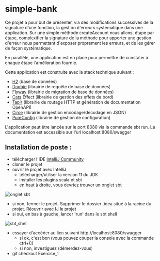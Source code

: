 # simple-bank

Ce projet a pour but de présenter, via des modifications successives de la signature d'une fonction, la gestion d'erreurs systématique dans une application.
Sur une simple méthode createAccount nous allons, étape par étape, complexifier la signature de la méthode pour apporter une gestion d'erreur nous permettant d'exposer proprement les erreurs, et de les gérer de façon systématique.

En parallèle, une application est en place pour permettre de constater à chaque étape l'amélioration fournie.

Cette application est construite avec la stack technique suivant :
 - [H2](https://h2database.com/html/main.html) (base de données)
 - [Doobie](https://tpolecat.github.io/doobie/) (librairie de requête de base de données)
 - [Flyway](https://flywaydb.org/) (librairie de migration de base de données)
 - [Cats](https://typelevel.org/cats/) Effect (librairie de gestion des effets de bord)
 - [Tapir](https://tapir.softwaremill.com/en/latest/) (librairie de routage HTTP et génération de documentation OpenAPI)
 - [Circe](https://circe.github.io/circe/) (librairie de gestion encodage/decodage en JSON)
 - [PureConfig](https://pureconfig.github.io/) (librairie de gestion de configuration)

L'application peut être lancée sur le port 8080 via la commande sbt run.
La documentation est accessible sur l'url localhost:8080/swagger

## Installation de poste :
- télécharger l'IDE [IntelliJ Community](https://www.jetbrains.com/fr-fr/idea/download)
- cloner le projet
- ouvrir le projet avec IntelliJ
  - télécharger/utiliser la version 11 du JDK
  - installer les plugins scala et sbt
  - en haut à droite, vous devriez trouver un onglet sbt

![onglet sbt](https://github.com/Ekowerra/simple-bank/blob/master/project/images/where_is_sbt.png?raw=true)

   - si non, fermer le projet. Supprimer le dossier .idea situé à la racine du projet. Réouvrir avec IJ le projet
   - si oui, en bas à gauche, lancer 'run' dans le sbt shell

![sbt_shell](https://github.com/Ekowerra/simple-bank/blob/master/project/images/where_is_sbt_shell.png?raw=true)


   - essayer d'accèder au lien suivant http://localhost:8080/swagger
     - si ok, c'est bon (vous pouvez couper la console avec la commande ctrl+C)
     - si non, investiguez (démerdez-vous)
   - git checkout Exercice_1